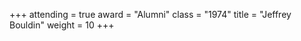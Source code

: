 +++
attending  = true
award      = "Alumni"
class      = "1974"
title      = "Jeffrey Bouldin"
weight     = 10
+++
